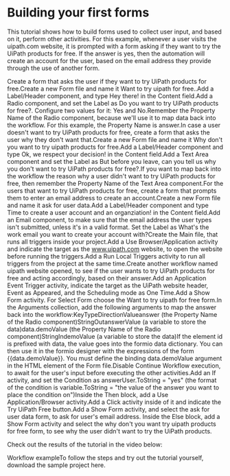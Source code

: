 ﻿# Building your first forms

This tutorial shows how to build forms used to collect user input, and based on it, perform other activities. For this example, whenever a user visits the uipath.com website, it is prompted with a form asking if they want to try the UiPath products for free. If the answer is yes, then the automation will create an account for the user, based on the email address they provide through the use of another form.

Create a form that asks the user if they want to try UiPath products for free.Create a new Form file and name it Want to try uipath for free..Add a Label/Header component, and type Hey there! in the Content field.Add a Radio component, and set the Label as Do you want to try UiPath products for free?. Configure two values for it: Yes and No.Remember the Property Name of the Radio component, because we'll use it to map data back into the workflow. For this example, the Property Name is answer.In case a user doesn't want to try UiPath products for free, create a form that asks the user why they don't want that.Create a new Form file and name it Why don't you want to try uipath products for free.Add a Label/Header component and type Ok, we respect your decision! in the Content field.Add a Text Area component and set the Label as But before you leave, can you tell us why you don't want to try UiPath products for free?.If you want to map back into the workflow the reason why a user didn't want to try UiPath products for free, then remember the Property Name of the Text Area component.For the users that want to try UiPath products for free, create a form that prompts them to enter an email address to create an account.Create a new Form file and name it ask for user data.Add a Label/Header component and type Time to create a user account and an organziation! in the Content field.Add an Email component, to make sure that the email address the user types isn't submitted, unless it's in a valid format. Set the Label as What's the work email you want to create your account with?Create the Main file, that runs all triggers inside your project.Add a Use Browser/Application activity and indicate the target as the www.uipath.com website, to open the website before running the triggers.Add a Run Local Triggers activity to run all triggers from the project at the same time.Create another workflow named uipath website opened, to see if the user wants to try UiPath products for free and acting accordingly, based on their answer.Add an Application Event Trigger activity, indicate the target as the UiPath website header, Event as Appeared, and the Scheduling mode as One Time.Add a Show Form activity. For Select Form choose the Want to try uipath for free form.In the Arguments collection, add the following arguments to map the answer back into the workflow:KeyTypeDirectionValueanswer (the Property Name of the Radio component)StringOutanswerValue (a variable to store the data)data.demoValue (the Property Name of the Radio component)StringIndemoValue (a variable to store the data)If the element id is prefixed with data, the value goes into the formio data dictionary. You can then use it in the formio designer with the expressions of the form {{data.demoValue}}. You must define the binding data.demoValue argument in the HTML element of the Form file.Disable Continue Workflow execution, to await for the user's input before executing the other activities.Add an If activity, and set the Condition as answerUser.ToString = "yes" (the format of the condition is variable.ToString = "the value of the answer you want to place the condition on")Inside the Then block, add a Use Application/Browser activity.Add a Click activity inside of it and indicate the Try UiPath Free button.Add a Show Form activity, and select the ask for user data form, to ask for user's email address. Inside the Else block, add a Show Form activity and select the why don't you want try uipath products for free form, to see why the user didn't want to try the UiPath products.

Check out the results of the tutorial in the video below:

Workflow exampleTo follow the steps and try out the tutorial yourself, download the sample project here.
